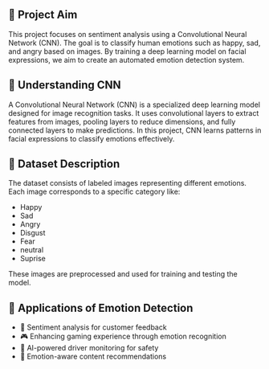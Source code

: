 <h2>🎯 Project Aim</h2>
<p>
    This project focuses on sentiment analysis using a Convolutional Neural Network (CNN). 
    The goal is to classify human emotions such as happy, sad, and angry based on images. 
    By training a deep learning model on facial expressions, we aim to create an automated emotion detection system.
</p>

<h2>🧠 Understanding CNN</h2>
<p>
    A Convolutional Neural Network (CNN) is a specialized deep learning model designed for image recognition tasks. 
    It uses convolutional layers to extract features from images, pooling layers to reduce dimensions, 
    and fully connected layers to make predictions. In this project, CNN learns patterns in facial expressions 
    to classify emotions effectively.
</p>

<h2>📂 Dataset Description</h2>
<p>
    The dataset consists of labeled images representing different emotions. 
    Each image corresponds to a specific category like:
</p>
<ul>
    <li> Happy</li>
    <li>Sad</li>
    <li> Angry</li>
    <li>Disgust</li>
    <li>Fear</li>
    <li>neutral</li>
    <li>Suprise</li>
</ul>
<p>
    These images are preprocessed and used for training and testing the model.
</p>

<h2>📌 Applications of Emotion Detection</h2>
<ul>
    <li>💬 Sentiment analysis for customer feedback</li>
    <li>🎮 Enhancing gaming experience through emotion recognition</li>
    <li>🚗 AI-powered driver monitoring for safety</li>
    <li>🎥 Emotion-aware content recommendations</li>
</ul>

